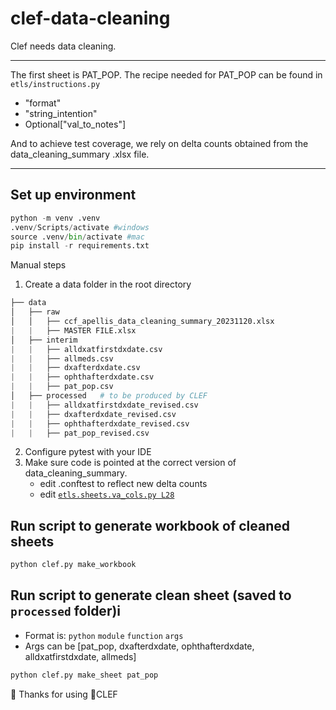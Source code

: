 # clef-data-cleaning
Clef needs data cleaning.
***
The first sheet is PAT_POP.
The recipe needed for PAT_POP can be found in `etls/instructions.py`
- "format"
- "string_intention"
- Optional["val_to_notes"]

And to achieve test coverage, we rely on delta counts obtained from the data_cleaning_summary .xlsx file.

***
## Set up environment 
``` python
python -m venv .venv
.venv/Scripts/activate #windows
source .venv/bin/activate #mac
pip install -r requirements.txt
```
Manual steps
1. Create a data folder in the root directory
```python
├── data
│   ├── raw
│   │   ├── ccf_apellis_data_cleaning_summary_20231120.xlsx
|   |   ├── MASTER FILE.xlsx
│   ├── interim 
|   |   ├── alldxatfirstdxdate.csv
|   |   ├── allmeds.csv
|   |   ├── dxafterdxdate.csv
|   |   ├── ophthafterdxdate.csv
|   |   ├── pat_pop.csv
│   ├── processed   # to be produced by CLEF 
|   |   ├── alldxatfirstdxdate_revised.csv
|   |   ├── dxafterdxdate_revised.csv
|   |   ├── ophthafterdxdate_revised.csv
|   |   ├── pat_pop_revised.csv
```

 2. Configure pytest with your IDE
 3. Make sure code is pointed at the correct version of data_cleaning_summary. 
    - edit .conftest to reflect new delta counts
    - edit [`etls.sheets.va_cols.py L28`](https://github.com/Pandatallc/clef-data-cleaning/blob/feature/CLEF-003_clean_ophthafterdxdate/etls/sheets/va_cols.py#L28)
## Run script to generate workbook of cleaned sheets
```bash
python clef.py make_workbook
```

## Run script to generate clean sheet (saved to `processed` folder)i
- Format is: `python` `module` `function` `args`
- Args can be [pat_pop, dxafterdxdate, ophthafterdxdate, alldxatfirstdxdate, allmeds] 
```bash
python clef.py make_sheet pat_pop
```
:metal: Thanks for using :musical_score:CLEF